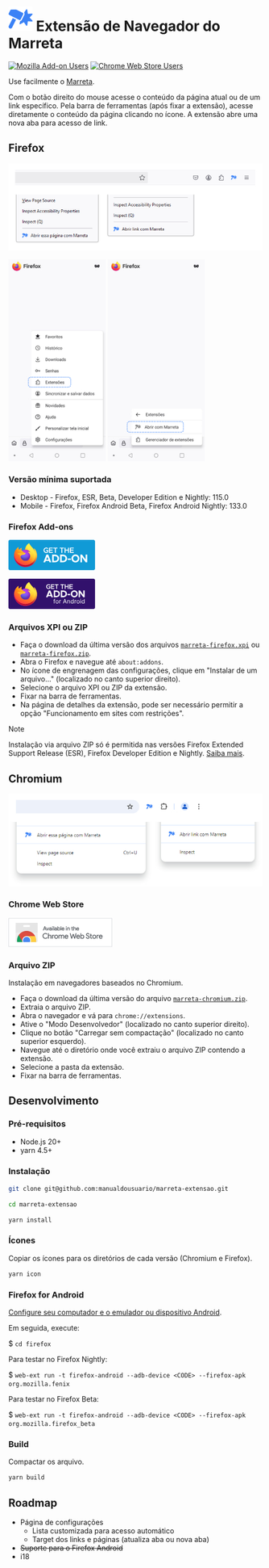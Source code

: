# ![Ícone do Marreta](./icons/icon48.png "Ícone do Marreta") Extensão de Navegador do Marreta

[![Mozilla Add-on Users](https://img.shields.io/amo/users/marreta?label=mozilla%20add-on%20users)](https://addons.mozilla.org/en-US/firefox/addon/marreta) [![Chrome Web Store Users](https://img.shields.io/chrome-web-store/users/ipelapagohjgjcgpncpbmaaacemafppe?label=chrome%20web%20store%20users)](https://chrome.google.com/webstore/detail/marreta/ipelapagohjgjcgpncpbmaaacemafppe)

Use facilmente o [Marreta](https://marreta.pcdomanual.com/).

Com o botão direito do mouse acesse o conteúdo da página atual ou de um link específico. Pela barra de ferramentas (após fixar a extensão), acesse diretamente o conteúdo da página clicando no ícone. A extensão abre uma nova aba para acesso de link.

## Firefox

![Firefox](./readme-assets/firefox.jpg "Firefox")

![Firefox Android 1](./readme-assets/android_1.jpg "Firefox Android 1")
![Firefox Android 2](./readme-assets/android_2.jpg "Firefox Android 2")

### Versão mínima suportada

- Desktop - Firefox, ESR, Beta, Developer Edition e Nightly: 115.0
- Mobile - Firefox, Firefox Android Beta, Firefox Android Nightly: 133.0

### Firefox Add-ons

[![Get the add-on](readme-assets/amo_badge.png 'Get the add-on')](https://addons.mozilla.org/en-US/firefox/addon/marreta/)

[![Get the add-on for Android](readme-assets/amo_android_badge.png 'Get the add-on for Android')](https://addons.mozilla.org/en-US/android/addon/marreta/)

### Arquivos XPI ou ZIP

- Faça o download da última versão dos arquivos [`marreta-firefox.xpi`](https://github.com/manualdousuario/marreta-extensao/releases) ou [`marreta-firefox.zip`](https://github.com/manualdousuario/marreta-extensao/releases).
- Abra o Firefox e navegue até `about:addons`.
- No ícone de engrenagem das configurações, clique em "Instalar de um arquivo..." (localizado no canto superior direito).
- Selecione o arquivo XPI ou ZIP da extensão.
- Fixar na barra de ferramentas.
- Na página de detalhes da extensão, pode ser necessário permitir a opção "Funcionamento em sites com restrições".

> [!NOTE]
> Instalação via arquivo ZIP só é permitida nas versões Firefox Extended Support Release (ESR), Firefox Developer Edition e Nightly. [Saiba mais](https://support.mozilla.org/pt-BR/kb/assinatura-de-extensoes-do-firefox#w_quais-sao-minhas-opcoes-se-eu-quiser-usar-uma-extensao-nao-assinada-usuarios-avancados).

## Chromium

![Chromium](./readme-assets/chromium.jpg "Chromium")

### Chrome Web Store

[![Install from Chrome Web Store](readme-assets/cws_badge.png 'Install from Chrome Web Store')](https://chrome.google.com/webstore/detail/marreta/ipelapagohjgjcgpncpbmaaacemafppe)

### Arquivo ZIP

Instalação em navegadores baseados no Chromium.

- Faça o download da última versão do arquivo [`marreta-chromium.zip`](https://github.com/manualdousuario/marreta-extensao/releases).
- Extraia o arquivo ZIP.
- Abra o navegador e vá para `chrome://extensions`.
- Ative o "Modo Desenvolvedor" (localizado no canto superior direito).
- Clique no botão "Carregar sem compactação" (localizado no canto superior esquerdo).
- Navegue até o diretório onde você extraiu o arquivo ZIP contendo a extensão.
- Selecione a pasta da extensão.
- Fixar na barra de ferramentas.

## Desenvolvimento

### Pré-requisitos

- Node.js 20+
- yarn 4.5+

### Instalação

```bash
git clone git@github.com:manualdousuario/marreta-extensao.git
```

```bash
cd marreta-extensao
```

```bash
yarn install
```

### Ícones

Copiar os ícones para os diretórios de cada versão (Chromium e Firefox).

```bash
yarn icon
```

### Firefox for Android

[Configure seu computador e o emulador ou dispositivo Android](https://extensionworkshop.com/documentation/develop/developing-extensions-for-firefox-for-android/).

Em seguida, execute:

$ `cd firefox`

Para testar no Firefox Nightly:

$ `web-ext run -t firefox-android --adb-device <CODE> --firefox-apk org.mozilla.fenix`

Para testar no Firefox Beta:

$ `web-ext run -t firefox-android --adb-device <CODE> --firefox-apk org.mozilla.firefox_beta`

### Build

Compactar os arquivo.

```bash
yarn build
```

## Roadmap

- Página de configurações
    - Lista customizada para acesso automático
    - Target dos links e páginas (atualiza aba ou nova aba)
- <s>Suporte para o Firefox Android</s>
- i18
